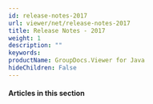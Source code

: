```yaml
---
id: release-notes-2017
url: viewer/net/release-notes-2017
title: Release Notes - 2017
weight: 1
description: ""
keywords: 
productName: GroupDocs.Viewer for Java
hideChildren: False
---
```

#### Articles in this section